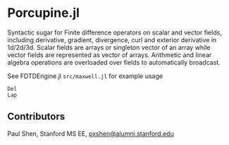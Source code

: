 # Porcupine.jl

Syntactic sugar for Finite difference operators on scalar and vector fields, including derivative, gradient, divergence, curl and exterior derivative in 1d/2d/3d.  Scalar fields are arrays or singleton vector of an array while vector fields are represented as vector of arrays. Arithmetic and linear algebra operations are overloaded over fields to automatically broadcast.

See FDTDEngine.jl `src/maxwell.jl` for example usage

```@docs
Del
Lap
```

## Contributors
Paul Shen, Stanford MS EE, pxshen@alumni.stanford.edu

